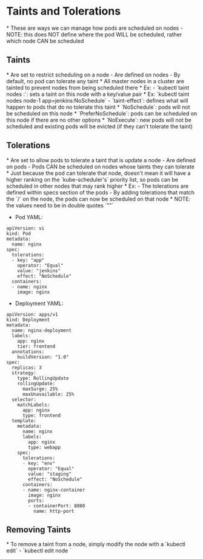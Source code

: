 <h1>Taints and Tolerations</h1>
* These are ways we can manage how pods are scheduled on nodes
  - NOTE: this does NOT define where the pod WILL be scheduled, rather which node CAN be scheduled
<h2>Taints</h2>
* Are set to restrict scheduling on a node 
  - Are defined on nodes
  - By default, no pod can tolerate any taint
    * All master nodes in a cluster are tainted to prevent nodes from being scheduled there
* Ex:
  - `kubectl taint nodes <node-name> <key=value>:<taint-effect>`: sets a taint on this node with a key/value pair
    * Ex: `kubectl taint nodes node-1 app=jenkins:NoSchedule`
  - `taint-effect`: defines what will happen to pods that do no tolerate this taint
    * `NoSchedule`: pods will not be scheduled on this node
    * `PreferNoSchedule`: pods can be scheduled on this node if there are no other options
    * `NoExecute`: new pods will not be scheduled and existing pods will be evicted (if they can't tolerate the taint)
<h2>Tolerations</h2>
* Are set to allow pods to tolerate a taint that is update a node
  - Are defined on pods
  - Pods CAN be scheduled on nodes whose taints they can tolerate
    * Just because the pod can tolerate that node, doesn't mean it will have a higher ranking on the `kube-scheduler's` priority list, so pods can be scheduled in other nodes that may rank higher
* Ex:
  - The tolerations are defined within specs section of the pods
  - By adding tolerations that match the `<key=value>/<taint-effect>` on the node, the pods can now be scheduled on that node
    * NOTE: the values need to be in double quotes `""`

  * Pod YAML:

```
apiVersion: vi
kind: Pod
metadata:
  name: nginx
spec:
  tolerations:
  - key: "app"
    operator: "Equal"
    value: "jenkins"
    effect: "NoSchedule"
  containers:
  - name: nginx
    image: nginx
```

  * Deployment YAML:

```
apiVersion: apps/v1
kind: Deployment
metadata:
  name: nginx-deployment
  labels: 
    app: nginx
    tier: frontend
  annotations: 
    buildVersion: "1.0"
spec:
  replicas: 3
  strategy:
    type: RollingUpdate
    rollingUpdate:
      maxSurge: 25%
      maxUnavailable: 25%
  selector:
    matchLabels:
      app: nginx
      type: frontend
  template:
    metadata:
      name: nginx
      labels: 
        app: nginx
        type: webapp
    spec:
      tolerations:
      - key: "env"
        operator: "Equal"
        value: "staging"
        effect: "NoSchedule"
      containers:
      - name: nginx-container
        image: nginx
        ports: 
        - containerPort: 8080
          name: http-port
``` 

<h2>Removing Taints</h2>
* To remove a taint from a node, simply modify the node with a `kubectl edit`
  - `kubectl edit node <node-name>`
